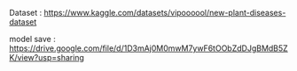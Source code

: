 Dataset : https://www.kaggle.com/datasets/vipoooool/new-plant-diseases-dataset <br>

model save : https://drive.google.com/file/d/1D3mAj0M0mwM7ywF6tOObZdDJgBMdB5ZK/view?usp=sharing
